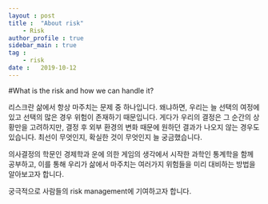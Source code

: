 ```yaml
---
layout : post
title :  "About risk"
	- Risk
author_profile : true
sidebar_main : true
tag :
	- risk
date :   2019-10-12
---
```

#What is the risk and how we can handle it?

리스크란 삶에서 항상 마주치는 문제 중 하나입니다. 왜냐하면, 우리는 늘 선택의 여정에 있고 선택의 많은 경우 위험이 존재하기 때문입니다. 게다가 우리의 결정은 그 순간의 상황만을 고려하지만, 결정 후 외부 환경의 변화 때문에 원하던 결과가 나오지 않는 경우도 있습니다. 최선이 무엇인지, 확실한 것이 무엇인지 늘 궁금했습니다.

의사결정의 학문인 경제학과 운에 의한 게임의 생각에서 시작한 과학인 통계학을 함께 공부하고, 이를 통해 우리가 삶에서 마주치는 여러가지 위험들을 미리 대비하는 방법을 알아보고자 합니다.

궁극적으로 사람들의 risk management에 기여하고자 합니다.